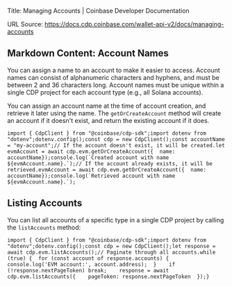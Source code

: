 Title: Managing Accounts | Coinbase Developer Documentation

URL Source: https://docs.cdp.coinbase.com/wallet-api-v2/docs/managing-accounts

Markdown Content:
Account Names[](https://docs.cdp.coinbase.com/wallet-api-v2/docs/managing-accounts#account-names "Direct link to Account Names")
--------------------------------------------------------------------------------------------------------------------------------

You can assign a name to an account to make it easier to access. Account names can consist of alphanumeric characters and hyphens, and must be between 2 and 36 characters long. Account names must be unique within a single CDP project for each account type (e.g., all Solana accounts).

You can assign an account name at the time of account creation, and retrieve it later using the name. The `getOrCreateAccount` method will create an account if it doesn't exist, and return the existing account if it does.

```
import { CdpClient } from "@coinbase/cdp-sdk";import dotenv from "dotenv";dotenv.config();const cdp = new CdpClient();const accountName = "my-account";// If the account doesn't exist, it will be created.let evmAccount = await cdp.evm.getOrCreateAccount({  name: accountName});console.log(`Created account with name ${evmAccount.name}.`);// If the account already exists, it will be retrieved.evmAccount = await cdp.evm.getOrCreateAccount({  name: accountName});console.log(`Retrieved account with name ${evmAccount.name}.`);
```

Listing Accounts[](https://docs.cdp.coinbase.com/wallet-api-v2/docs/managing-accounts#listing-accounts "Direct link to Listing Accounts")
--------------------------------------------------------------------------------------------------------------------------------

You can list all accounts of a specific type in a single CDP project by calling the `listAccounts` method:

```
import { CdpClient } from "@coinbase/cdp-sdk";import dotenv from "dotenv";dotenv.config();const cdp = new CdpClient();let response = await cdp.evm.listAccounts();// Paginate through all accounts.while (true) {  for (const account of response.accounts) {    console.log('EVM account:', account.address);  }    if (!response.nextPageToken) break;    response = await cdp.evm.listAccounts({    pageToken: response.nextPageToken  });}
```